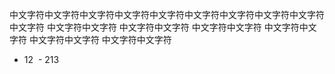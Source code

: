 
中文字符中文字符中文字符中文字符中文字符中文字符中文字符中文字符中文字符中文字符
中文字符中文字符
中文字符中文字符
中文字符中文字符
中文字符中文字符
中文字符中文字符
中文字符中文字符

- 12
  - 213

